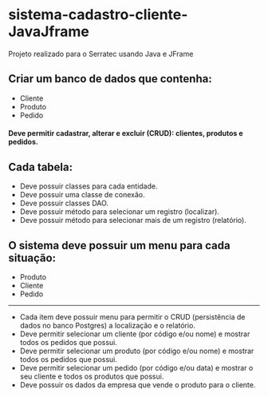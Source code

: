 # sistema-cadastro-cliente-JavaJframe
Projeto realizado para o Serratec usando Java e JFrame

## Criar um banco de dados que contenha:

* Cliente
* Produto
* Pedido

#### Deve permitir cadastrar, alterar e excluir (CRUD): clientes, produtos e pedidos.

## Cada tabela:
* Deve possuir classes para cada entidade.
* Deve possuir uma classe de conexão.
* Deve possuir classes DAO.
* Deve possuir método para selecionar um registro (localizar).
* Deve possuir método para selecionar mais de um registro (relatório).

## O sistema deve possuir um menu para cada situação:

- Produto
- Cliente
- Pedido
  
<hr>

* Cada item deve possuir menu para permitir o CRUD (persistência de dados no banco Postgres) a localização e o relatório.
* Deve permitir selecionar um cliente (por código e/ou nome) e mostrar todos os pedidos que possui.
* Deve permitir selecionar um produto (por código e/ou nome) e mostrar todos os pedidos que possui.
* Deve permitir selecionar um pedido (por código e/ou data) e mostrar o seu cliente e todos os produtos que possui.
* Deve possuir os dados da empresa que vende o produto para o cliente.
